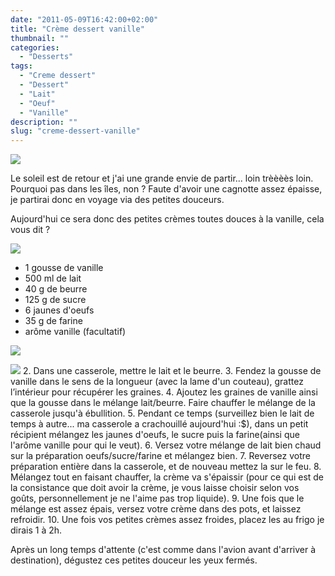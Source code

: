```yaml
---
date: "2011-05-09T16:42:00+02:00"
title: "Crème dessert vanille"
thumbnail: ""
categories:
  - "Desserts"
tags:
  - "Creme dessert"
  - "Dessert"
  - "Lait"
  - "Oeuf"
  - "Vanille"
description: ""
slug: "creme-dessert-vanille"
---
```


[![](http://1.bp.blogspot.com/-8bV5849uORk/TcgHi9hIOEI/AAAAAAAAAHY/U1dGk3f3sUc/s640/Cre%25CC%2580me+dessert+vanille.jpg)](http://1.bp.blogspot.com/-8bV5849uORk/TcgHi9hIOEI/AAAAAAAAAHY/U1dGk3f3sUc/s1600/Cre%25CC%2580me+dessert+vanille.jpg)

Le soleil est de retour et j'ai une grande envie de partir... loin trèèèès loin. Pourquoi pas dans les îles, non ? Faute d'avoir une cagnotte assez épaisse, je partirai donc en voyage via des petites douceurs.

Aujourd'hui ce sera donc des petites crèmes toutes douces à la vanille, cela vous dit ?

[![](http://3.bp.blogspot.com/-8PERTg6-dvE/TbWSZG7U0CI/AAAAAAAAAE0/LNKUDHmrLHw/s320/4pers.jpg)](http://3.bp.blogspot.com/-8PERTg6-dvE/TbWSZG7U0CI/AAAAAAAAAE0/LNKUDHmrLHw/s1600/4pers.jpg)

*   1 gousse de vanille
*   500 ml de lait
*   40 g de beurre
*   125 g de sucre
*   6 jaunes d'oeufs
*   35 g de farine
*   arôme vanille (facultatif)

[![](http://4.bp.blogspot.com/-jD2raKy-t_w/Tabb3lV3eGI/AAAAAAAAAEk/G2RYajmhinM/s320/preparation.jpg)](http://4.bp.blogspot.com/-jD2raKy-t_w/Tabb3lV3eGI/AAAAAAAAAEk/G2RYajmhinM/s1600/preparation.jpg)

[![](http://1.bp.blogspot.com/-5-w_HZWR-vU/TcgHksh9RpI/AAAAAAAAAHc/FGtDbg7hJAM/s400/Cre%25CC%2580me+vanille+2.jpg)](http://1.bp.blogspot.com/-5-w_HZWR-vU/TcgHksh9RpI/AAAAAAAAAHc/FGtDbg7hJAM/s1600/Cre%25CC%2580me+vanille+2.jpg)
2.  Dans une casserole, mettre le lait et le beurre.
3.  Fendez la gousse de vanille dans le sens de la longueur (avec la lame d'un couteau), grattez l’intérieur pour récupérer les graines.
4.  Ajoutez les graines de vanille ainsi que la gousse dans le mélange lait/beurre. Faire chauffer le mélange de la casserole jusqu'à ébullition.
5.  Pendant ce temps (surveillez bien le lait de temps à autre... ma casserole a crachouillé aujourd'hui :$), dans un petit récipient mélangez les jaunes d'oeufs, le sucre puis la farine(ainsi que l'arôme vanille pour qui le veut).
6.  Versez votre mélange de lait bien chaud sur la préparation oeufs/sucre/farine et mélangez bien.
7.  Reversez votre préparation entière dans la casserole, et de nouveau mettez la sur le feu.
8.  Mélangez tout en faisant chauffer, la crème va s'épaissir (pour ce qui est de la consistance que doit avoir la crème, je vous laisse choisir selon vos goûts, personnellement je ne l'aime pas trop liquide).
9.  Une fois que le mélange est assez épais, versez votre crème dans des pots, et laissez refroidir.
10.  Une fois vos petites crèmes assez froides, placez les au frigo je dirais 1 à 2h.

Après un long temps d'attente (c'est comme dans l'avion avant d'arriver à destination), dégustez ces petites douceur les yeux fermés.